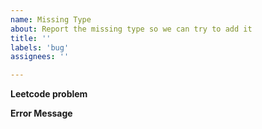 ```yaml
---
name: Missing Type
about: Report the missing type so we can try to add it
title: ''
labels: 'bug'
assignees: ''

---
```


**Leetcode problem**

<!-- Link to example problem on leetcode where the type is being used-->

**Error Message**

<!-- Please provide a copy of the error received or a screenshot of the error -->

```
```
